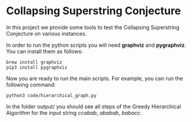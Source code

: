 # Collapsing Superstring Conjecture

In this project we provide some tools to test the Collapsing Superstring Conjecture on various instances.

In order to run the python scripts you will need **graphviz** and **pygraphviz**. You can install them as follows: 

	brew install graphviz
    pip3 install pygraphviz

Now you are ready to run the main scripts. For example, you can run the following command:

	python3 code/hierarchical_graph.py
    
In the folder output/ you should see all steps of the Greedy Hierarchical Algorithm for the input string *ccabab*, *ababab*, *babacc*.